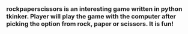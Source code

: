 ### rockpaperscissors is an interesting game written in python tkinker. Player will play the game with the computer after picking the option from rock, paper or scissors. It is fun!